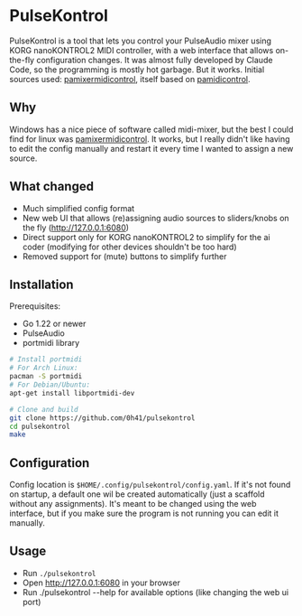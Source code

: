 # PulseKontrol

PulseKontrol is a tool that lets you control your PulseAudio mixer using KORG nanoKONTROL2 MIDI controller, 
with a web interface that allows on-the-fly configuration changes.
It was almost fully developed by Claude Code, so the programming is mostly hot garbage. But it works.
Initial sources used: [pamixermidicontrol](https://github.com/fluciotto/pamixermidicontrol), 
itself based on [pamidicontrol](https://github.com/solarnz/pamidicontrol).

## Why

Windows has a nice piece of software called midi-mixer, but the best I could find for linux was [pamixermidicontrol](https://github.com/fluciotto/pamixermidicontrol).
It works, but I really didn't like having to edit the config manually and restart it every time I wanted to assign a new source.

## What changed

- Much simplified config format
- New web UI that allows (re)assigning audio sources to sliders/knobs on the fly (http://127.0.0.1:6080)
- Direct support only for KORG nanoKONTROL2 to simplify for the ai coder (modifying for other devices shouldn't be too hard)
- Removed support for (mute) buttons to simplify further

## Installation

Prerequisites:
- Go 1.22 or newer
- PulseAudio
- portmidi library

```bash
# Install portmidi
# For Arch Linux:
pacman -S portmidi
# For Debian/Ubuntu:
apt-get install libportmidi-dev

# Clone and build
git clone https://github.com/0h41/pulsekontrol
cd pulsekontrol
make
```

## Configuration

Config location is `$HOME/.config/pulsekontrol/config.yaml`.
If it's not found on startup, a default one wil be created automatically (just a scaffold without any assignments).
It's meant to be changed using the web interface, but if you make sure the program is not running you can edit it manually.

## Usage

- Run `./pulsekontrol` 
- Open http://127.0.0.1:6080 in your browser
- Run ./pulsekontrol --help for available options (like changing the web ui port)
